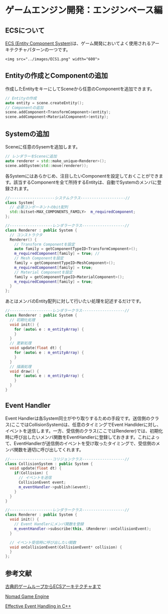 # ゲームエンジン開発：エンジンベース編
## ECSについて
[ECS (Entity Component System)](https://en.wikipedia.org/wiki/Entity_component_system)は、ゲーム開発においてよく使用されるアーキテクチャパターンの一つです。
```@raw html
<img src="../images/ECS1.png" width="600">
```

## Entityの作成とComponentの追加
作成したEntityをキーにしてSceneから任意のComponentを追加できます。
```C++
// Entityの作成
auto entity = scene.createEntity();
// Componentの追加
scene.addComponent<TransformComponent>(entity);
scene.addComponent<MaterialComponent>(entity);
```

## Systemの追加
Sceneに任意のSysemを追加します。
```C++
// レンダラーをSceneに追加
auto renderer = std::make_unique<Renderer>();
scene.addSystem(std::move(renderer));
```
各Systemにはあらかじめ、注目したいComponentを設定しておくことができます。該当するComponentを全て所持するEntityは、自動でSystemのメンバに登録されます。

```C++
//--------------------システムクラス--------------------//
class System{
  // 必要コンポーネントのbit配列
  std::bitset<MAX_COMPONENTS_FAMILY>  m_requiredComponent;
};

//-------------------レンダラークラス-------------------//
class Renderer : public System {
  // コンストラクタ
  Renderer() {
    // Transform Componentを設定
    auto family = getComponentTypeID<TransformComponent>();
    m_requiredComponent[family] = true; // 
    // Mesh Componentを設定
    family = getComponentTypeID<MeshComponent>();
    m_requiredComponent[family] = true;
    // Material Componentを設定
    family = getComponentTypeID<MaterialComponent>();
    m_requiredComponent[family] = true;
  }
};
```

あとはメンバのEntity配列に対して行いたい処理を記述するだけです。

```C++
//-------------------レンダラークラス-------------------//
class Renderer : public System {
  // 初期化処理
  void init() {
    for (auto& e : m_entityArray) {
    }
  }
  // 更新処理
  void update(float dt) {
    for (auto& e : m_entityArray) {
    }
  }
  // 描画処理
  void draw() {
    for (auto& e : m_entityArray) {
    }
  }
}
```

## Event Handler
Event Handlerは各System同士がやり取りするための手段です。送信側のクラス(ここではCollisionSystem)は、任意のタイミングでEvent Handlderに対し、イベントを送信します。一方、受信側のクラス(ここではRenderer)では、初期化時に呼び出したいメンバ関数をEventHandlerに登録しておきます。これによって、EventHandlerが送信側のイベントを受け取ったタイミングで、受信側のメンバ関数を適切に呼び出してくれます。

```C++
//-------------------コリジョンクラス-------------------//
class CollisionSystem : public System {
  void update(float dt) {
    if(Collision) {
      // イベントを送信
      CollisionEvent event;
      m_eventHandler->publish(&event);
    }
  }
}

//-------------------レンダラークラス-------------------//
class Renderer : public System {
  void init() {
    // Event Handlerにメンバ関数を登録
    m_eventHandler->subscribe(this, &Renderer::onCollisionEvent);
  }

  // イベント受信時に呼び出したい関数
  void onCollisionEvent(CollisionEvent* collision) {
  }
};

```


## 参考文献
[古典的ゲームループからECSアーキテクチャまで](https://zenn.dev/rita0222/articles/c22a8367e31b4d5f4eeb)

[Nomad Game Engine](https://savas.ca/nomad)

[Effective Event Handling in C++](https://www.gamedev.net/articles/programming/general-and-gameplay-programming/effective-event-handling-in-c-r2459/)
